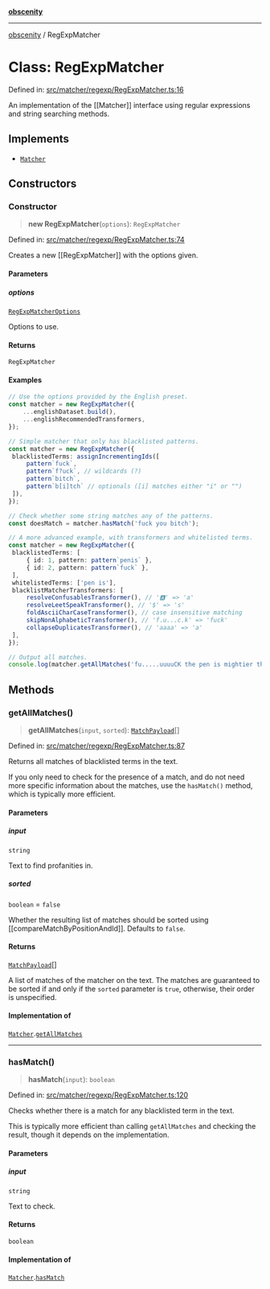 [**obscenity**](../README.md)

***

[obscenity](../README.md) / RegExpMatcher

# Class: RegExpMatcher

Defined in: [src/matcher/regexp/RegExpMatcher.ts:16](https://github.com/jo3-l/obscenity/blob/907e5d7d34bb29e7d66f262535368ae2d124a8eb/src/matcher/regexp/RegExpMatcher.ts#L16)

An implementation of the [[Matcher]] interface using regular expressions and
string searching methods.

## Implements

- [`Matcher`](../interfaces/Matcher.md)

## Constructors

### Constructor

> **new RegExpMatcher**(`options`): `RegExpMatcher`

Defined in: [src/matcher/regexp/RegExpMatcher.ts:74](https://github.com/jo3-l/obscenity/blob/907e5d7d34bb29e7d66f262535368ae2d124a8eb/src/matcher/regexp/RegExpMatcher.ts#L74)

Creates a new [[RegExpMatcher]] with the options given.

#### Parameters

##### options

[`RegExpMatcherOptions`](../interfaces/RegExpMatcherOptions.md)

Options to use.

#### Returns

`RegExpMatcher`

#### Examples

```typescript
// Use the options provided by the English preset.
const matcher = new RegExpMatcher({
	...englishDataset.build(),
	...englishRecommendedTransformers,
});
```

```typescript
// Simple matcher that only has blacklisted patterns.
const matcher = new RegExpMatcher({
 blacklistedTerms: assignIncrementingIds([
     pattern`fuck`,
     pattern`f?uck`, // wildcards (?)
     pattern`bitch`,
     pattern`b[i]tch` // optionals ([i] matches either "i" or "")
 ]),
});

// Check whether some string matches any of the patterns.
const doesMatch = matcher.hasMatch('fuck you bitch');
```

```typescript
// A more advanced example, with transformers and whitelisted terms.
const matcher = new RegExpMatcher({
 blacklistedTerms: [
     { id: 1, pattern: pattern`penis` },
     { id: 2, pattern: pattern`fuck` },
 ],
 whitelistedTerms: ['pen is'],
 blacklistMatcherTransformers: [
     resolveConfusablesTransformer(), // '🅰' => 'a'
     resolveLeetSpeakTransformer(), // '$' => 's'
     foldAsciiCharCaseTransformer(), // case insensitive matching
     skipNonAlphabeticTransformer(), // 'f.u...c.k' => 'fuck'
     collapseDuplicatesTransformer(), // 'aaaa' => 'a'
 ],
});

// Output all matches.
console.log(matcher.getAllMatches('fu.....uuuuCK the pen is mightier than the sword!'));
```

## Methods

### getAllMatches()

> **getAllMatches**(`input`, `sorted`): [`MatchPayload`](../interfaces/MatchPayload.md)[]

Defined in: [src/matcher/regexp/RegExpMatcher.ts:87](https://github.com/jo3-l/obscenity/blob/907e5d7d34bb29e7d66f262535368ae2d124a8eb/src/matcher/regexp/RegExpMatcher.ts#L87)

Returns all matches of blacklisted terms in the text.

If you only need to check for the presence of a match, and do not need
more specific information about the matches, use the `hasMatch()` method,
which is typically more efficient.

#### Parameters

##### input

`string`

Text to find profanities in.

##### sorted

`boolean` = `false`

Whether the resulting list of matches should be sorted
using [[compareMatchByPositionAndId]]. Defaults to `false`.

#### Returns

[`MatchPayload`](../interfaces/MatchPayload.md)[]

A list of matches of the matcher on the text. The matches are
guaranteed to be sorted if and only if the `sorted` parameter is `true`,
otherwise, their order is unspecified.

#### Implementation of

[`Matcher`](../interfaces/Matcher.md).[`getAllMatches`](../interfaces/Matcher.md#getallmatches)

***

### hasMatch()

> **hasMatch**(`input`): `boolean`

Defined in: [src/matcher/regexp/RegExpMatcher.ts:120](https://github.com/jo3-l/obscenity/blob/907e5d7d34bb29e7d66f262535368ae2d124a8eb/src/matcher/regexp/RegExpMatcher.ts#L120)

Checks whether there is a match for any blacklisted term in the text.

This is typically more efficient than calling `getAllMatches` and
checking the result, though it depends on the implementation.

#### Parameters

##### input

`string`

Text to check.

#### Returns

`boolean`

#### Implementation of

[`Matcher`](../interfaces/Matcher.md).[`hasMatch`](../interfaces/Matcher.md#hasmatch)
